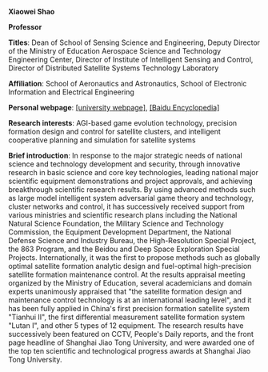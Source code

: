 **Xiaowei Shao**

**Professor**

**Titles**: Dean of School of Sensing Science and Engineering, Deputy Director of the Ministry of Education Aerospace Science and Technology Engineering Center, Director of Institute of Intelligent Sensing and Control, Director of Distributed Satellite Systems Technology Laboratory

**Affiliation**: School of Aeronautics and Astronautics, School of Electronic Information and Electrical Engineering

**Personal webpage**: [[university webpage]](https://www.aero.sjtu.edu.cn/Data/View/1020), [[Baidu Encyclopedia]](https://baike.baidu.com/item/邵晓巍/59736028)

**Research interests**: AGI-based game evolution technology, precision formation design and control for satellite clusters, and intelligent cooperative planning and simulation for satellite systems

**Brief introduction**: In response to the major strategic needs of national science and technology development and security, through innovative research in basic science and core key technologies, leading national major scientific equipment demonstrations and project approvals, and achieving breakthrough scientific research results. By using advanced methods such as large model intelligent system adversarial game theory and technology, cluster networks and control, it has successively received support from various ministries and scientific research plans including the National Natural Science Foundation, the Military Science and Technology Commission, the Equipment Development Department, the National Defense Science and Industry Bureau, the High-Resolution Special Project, the 863 Program, and the Beidou and Deep Space Exploration Special Projects. Internationally, it was the first to propose methods such as globally optimal satellite formation analytic design and fuel-optimal high-precision satellite formation maintenance control. At the results appraisal meeting organized by the Ministry of Education, several academicians and domain experts unanimously appraised that "the satellite formation design and maintenance control technology is at an international leading level", and it has been fully applied in China's first precision formation satellite system "Tianhui II", the first differential measurement satellite formation system "Lutan I", and other 5 types of 12 equipment. The research results have successively been featured on CCTV, People's Daily reports, and the front page headline of Shanghai Jiao Tong University, and were awarded one of the top ten scientific and technological progress awards at Shanghai Jiao Tong University.
